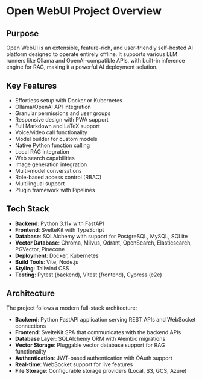 # Open WebUI Project Overview

## Purpose

Open WebUI is an extensible, feature-rich, and user-friendly self-hosted AI platform designed to operate entirely offline. It supports various LLM runners like Ollama and OpenAI-compatible APIs, with built-in inference engine for RAG, making it a powerful AI deployment solution.

## Key Features

- Effortless setup with Docker or Kubernetes
- Ollama/OpenAI API integration
- Granular permissions and user groups
- Responsive design with PWA support
- Full Markdown and LaTeX support
- Voice/video call functionality
- Model builder for custom models
- Native Python function calling
- Local RAG integration
- Web search capabilities
- Image generation integration
- Multi-model conversations
- Role-based access control (RBAC)
- Multilingual support
- Plugin framework with Pipelines

## Tech Stack

- **Backend**: Python 3.11+ with FastAPI
- **Frontend**: SvelteKit with TypeScript
- **Database**: SQLAlchemy with support for PostgreSQL, MySQL, SQLite
- **Vector Database**: Chroma, Milvus, Qdrant, OpenSearch, Elasticsearch, PGVector, Pinecone
- **Deployment**: Docker, Kubernetes
- **Build Tools**: Vite, Node.js
- **Styling**: Tailwind CSS
- **Testing**: Pytest (backend), Vitest (frontend), Cypress (e2e)

## Architecture

The project follows a modern full-stack architecture:

- **Backend**: Python FastAPI application serving REST APIs and WebSocket connections
- **Frontend**: SvelteKit SPA that communicates with the backend APIs
- **Database Layer**: SQLAlchemy ORM with Alembic migrations
- **Vector Storage**: Pluggable vector database support for RAG functionality
- **Authentication**: JWT-based authentication with OAuth support
- **Real-time**: WebSocket support for live features
- **File Storage**: Configurable storage providers (Local, S3, GCS, Azure)
